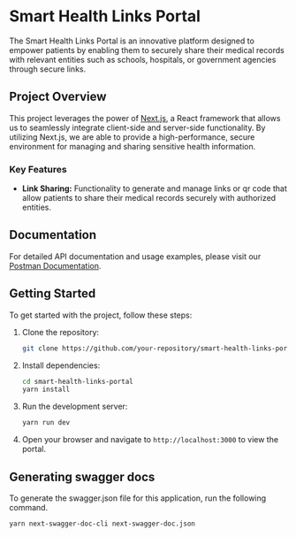 # Smart Health Links Portal

The Smart Health Links Portal is an innovative platform designed to empower patients by enabling them to securely share their medical records with relevant entities such as schools, hospitals, or government agencies through secure links.

## Project Overview

This project leverages the power of [Next.js](https://nextjs.org/), a React framework that allows us to seamlessly integrate client-side and server-side functionality. By utilizing Next.js, we are able to provide a high-performance, secure environment for managing and sharing sensitive health information.

### Key Features

- **Link Sharing:** Functionality to generate and manage links or qr code that allow patients to share their medical records securely with authorized entities.

## Documentation

For detailed API documentation and usage examples, please visit our [Postman Documentation](https://documenter.getpostman.com/view/9479419/2sAXjKaXx2).

## Getting Started

To get started with the project, follow these steps:

1. Clone the repository:
   ```bash
   git clone https://github.com/your-repository/smart-health-links-portal.git
   ```
2. Install dependencies:
   ```bash
   cd smart-health-links-portal
   yarn install
   ```
3. Run the development server:
   ```bash
   yarn run dev
   ```
4. Open your browser and navigate to `http://localhost:3000` to view the portal.

## Generating swagger docs

To generate the swagger.json file for this application, run the following command.

```bash
yarn next-swagger-doc-cli next-swagger-doc.json
```
